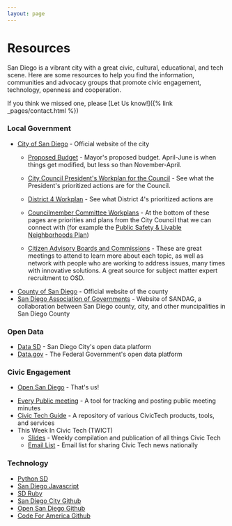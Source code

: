 ```yaml
---
layout: page
---
```


# Resources

San Diego is a vibrant city with a great civic, cultural, educational, and tech scene. Here are some resources to help you find the information, communities and advocacy groups that promote civic engagement, technology, openness and cooperation.

If you think we missed one, please [Let Us know!]({% link _pages/contact.html %})

### Local Government

- [City of San Diego](https://www.sandiego.gov/) - Official website of the city
  * [Proposed Budget](https://www.sandiego.gov/sites/default/files/pb_full.pdf) - Mayor's proposed budget. April-June is when things get modified, but less so than November-April. 
  * [City Council President's Workplan for the Council](https://www.sandiego.gov/sites/default/files/cd4newsrelease190326.pdf) - See what the President's prioritized actions are for the Council. 
  * [District 4 Workplan](https://www.sandiego.gov/sites/default/files/cd4newsrelease190326.pdf) - See what District 4's prioritized actions are
  * [Councilmember Committee Workplans](https://www.sandiego.gov/city-clerk/officialdocs/committees-agendas-actions) - At the bottom of these pages are priorities and plans from the City Council that we can connect with (for example the [Public Safety & Livable Neighborhoods Plan](https://www.sandiego.gov/sites/default/files/2019_public_safety_and_livable_neighborhoods_work_plan.pdf))

  * [Citizen Advisory Boards and Commissions](https://www.sandiego.gov/boards-and-commissions) -  These are great meetings to attend to learn more about each topic, as well as network with people who are working to address issues, many times with innovative solutions. A great source for subject matter expert recruitment to OSD.
- [County of San Diego](https://www.sandiegocounty.gov/) - Official website of the county
- [San Diego Association of Governments](https://www.sandag.org/) - Website of SANDAG, a collaboration between San Diego county, city, and other muncipalities in San Diego County

### Open Data

- [Data SD](https://data.sandiego.gov/) - San Diego City's open data platform
- [Data.gov](https://data.gov/) - The Federal Government's open data platform

### Civic Engagement

- [Open San Diego](https://opensandiego.org) - That's us!

* [Every Public meeting](https://www.everypublicmeeting.com/) - A tool for tracking and posting public meeting minutes
* [Civic Tech Guide](https://civictech.guide/) - A repository of various CivicTech products, tools, and services
* This Week In Civic Tech (TWICT)
  * [Slides](http://c4a.me/thisweekincivictech) - Weekly compilation and publication of all things Civic Tech
  * [Email List](https://groups.google.com/a/codeforamerica.org/forum/#!forum/twict) - Email list for sharing Civic Tech news nationally

### Technology

- [Python SD](http://www.pythonsd.org/index.html)
- [San Diego Javascript](https://www.sandiegojs.org/)
- [SD Ruby](https://sdruby.org)
- [San Diego City Github](https://github.com/cityofsandiego)
- [Open San Diego Github](https://github.com/opensandiego)
- [Code For America Github](https://github.com/codeforamerica)
